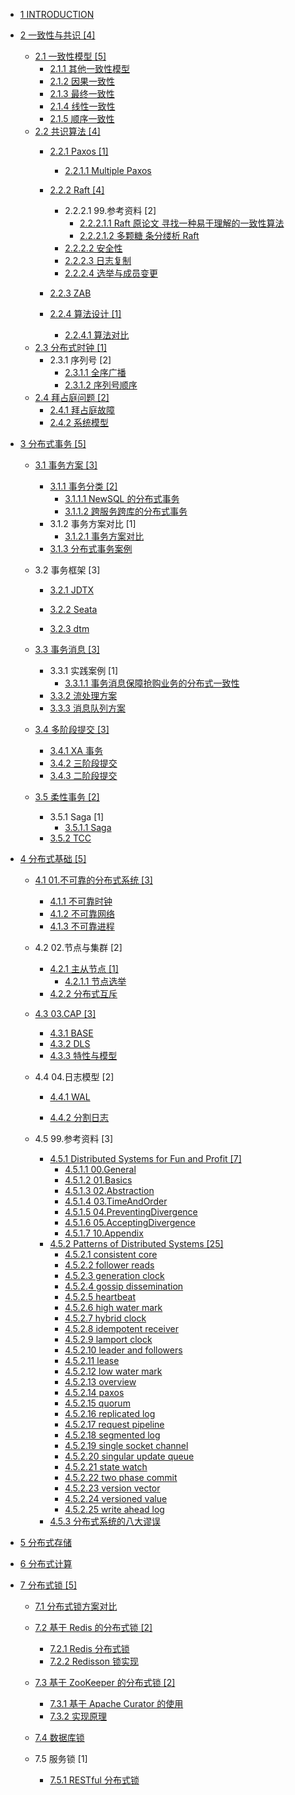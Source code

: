   - [1 INTRODUCTION](/INTRODUCTION.md)
  - [2 一致性与共识 [4]](/一致性与共识/README.md)
    - [2.1 一致性模型 [5]](/一致性与共识/一致性模型/README.md)
      - [2.1.1 其他一致性模型](/一致性与共识/一致性模型/其他一致性模型.md)
      - [2.1.2 因果一致性](/一致性与共识/一致性模型/因果一致性.md)
      - [2.1.3 最终一致性](/一致性与共识/一致性模型/最终一致性.md)
      - [2.1.4 线性一致性](/一致性与共识/一致性模型/线性一致性.md)
      - [2.1.5 顺序一致性](/一致性与共识/一致性模型/顺序一致性.md)
    - [2.2 共识算法 [4]](/一致性与共识/共识算法/README.md)
      - [2.2.1 Paxos [1]](/一致性与共识/共识算法/Paxos/README.md)
        - [2.2.1.1 Multiple Paxos](/一致性与共识/共识算法/Paxos/Multiple-Paxos.md)
      - [2.2.2 Raft [4]](/一致性与共识/共识算法/Raft/README.md)
        - 2.2.2.1 99.参考资料 [2]
          - [2.2.2.1.1 Raft 原论文 寻找一种易于理解的一致性算法](/一致性与共识/共识算法/Raft/99.参考资料/2016-Raft%20原论文-寻找一种易于理解的一致性算法.md)
          - [2.2.2.1.2 多颗糖 条分缕析 Raft](/一致性与共识/共识算法/Raft/99.参考资料/2021-多颗糖-条分缕析%20Raft.md)
        - [2.2.2.2 安全性](/一致性与共识/共识算法/Raft/安全性.md)
        - [2.2.2.3 日志复制](/一致性与共识/共识算法/Raft/日志复制.md)
        - [2.2.2.4 选举与成员变更](/一致性与共识/共识算法/Raft/选举与成员变更.md)
      - [2.2.3 ZAB](/一致性与共识/共识算法/ZAB/README.md)
        
      - [2.2.4 算法设计 [1]](/一致性与共识/共识算法/算法设计/README.md)
        - [2.2.4.1 算法对比](/一致性与共识/共识算法/算法设计/算法对比.md)
    - [2.3 分布式时钟 [1]](/一致性与共识/分布式时钟/README.md)
      - 2.3.1 序列号 [2]
        - [2.3.1.1 全序广播](/一致性与共识/分布式时钟/序列号/全序广播.md)
        - [2.3.1.2 序列号顺序](/一致性与共识/分布式时钟/序列号/序列号顺序.md)
    - [2.4 拜占庭问题 [2]](/一致性与共识/拜占庭问题/README.md)
      - [2.4.1 拜占庭故障](/一致性与共识/拜占庭问题/拜占庭故障.md)
      - [2.4.2 系统模型](/一致性与共识/拜占庭问题/系统模型.md)
  - [3 分布式事务 [5]](/分布式事务/README.md)
    - [3.1 事务方案 [3]](/分布式事务/事务方案/README.md)
      - [3.1.1 事务分类 [2]](/分布式事务/事务方案/事务分类/README.md)
        - [3.1.1.1 NewSQL 的分布式事务](/分布式事务/事务方案/事务分类/NewSQL%20的分布式事务.md)
        - [3.1.1.2 跨服务跨库的分布式事务](/分布式事务/事务方案/事务分类/跨服务跨库的分布式事务.md)
      - 3.1.2 事务方案对比 [1]
        - [3.1.2.1 事务方案对比](/分布式事务/事务方案/事务方案对比/事务方案对比.md)
      - [3.1.3 分布式事务案例](/分布式事务/事务方案/分布式事务案例/README.md)
        
    - 3.2 事务框架 [3]
      - [3.2.1 JDTX](/分布式事务/事务框架/JDTX/README.md)
        
      - [3.2.2 Seata](/分布式事务/事务框架/Seata/README.md)
        
      - [3.2.3 dtm](/分布式事务/事务框架/dtm/README.md)
        
    - [3.3 事务消息 [3]](/分布式事务/事务消息/README.md)
      - 3.3.1 实践案例 [1]
        - [3.3.1.1 事务消息保障抢购业务的分布式一致性](/分布式事务/事务消息/实践案例/事务消息保障抢购业务的分布式一致性.md)
      - [3.3.2 流处理方案](/分布式事务/事务消息/流处理方案.md)
      - [3.3.3 消息队列方案](/分布式事务/事务消息/消息队列方案.md)
    - [3.4 多阶段提交 [3]](/分布式事务/多阶段提交/README.md)
      - [3.4.1 XA 事务](/分布式事务/多阶段提交/XA%20事务.md)
      - [3.4.2 三阶段提交](/分布式事务/多阶段提交/三阶段提交.md)
      - [3.4.3 二阶段提交](/分布式事务/多阶段提交/二阶段提交.md)
    - [3.5 柔性事务 [2]](/分布式事务/柔性事务/README.md)
      - 3.5.1 Saga [1]
        - [3.5.1.1 Saga](/分布式事务/柔性事务/Saga/Saga.md)
      - [3.5.2 TCC](/分布式事务/柔性事务/TCC/README.md)
        
  - [4 分布式基础 [5]](/分布式基础/README.md)
    - [4.1 01.不可靠的分布式系统 [3]](/分布式基础/01.不可靠的分布式系统/README.md)
      - [4.1.1 不可靠时钟](/分布式基础/01.不可靠的分布式系统/不可靠时钟.md)
      - [4.1.2 不可靠网络](/分布式基础/01.不可靠的分布式系统/不可靠网络.md)
      - [4.1.3 不可靠进程](/分布式基础/01.不可靠的分布式系统/不可靠进程.md)
    - 4.2 02.节点与集群 [2]
      - [4.2.1 主从节点 [1]](/分布式基础/02.节点与集群/主从节点/README.md)
        - [4.2.1.1 节点选举](/分布式基础/02.节点与集群/主从节点/节点选举.md)
      - [4.2.2 分布式互斥](/分布式基础/02.节点与集群/分布式互斥.md)
    - [4.3 03.CAP [3]](/分布式基础/03.CAP/README.md)
      - [4.3.1 BASE](/分布式基础/03.CAP/BASE.md)
      - [4.3.2 DLS](/分布式基础/03.CAP/DLS.md)
      - [4.3.3 特性与模型](/分布式基础/03.CAP/特性与模型.md)
    - 4.4 04.日志模型 [2]
      - [4.4.1 WAL](/分布式基础/04.日志模型/WAL/README.md)
        
      - [4.4.2 分割日志](/分布式基础/04.日志模型/分割日志/README.md)
        
    - 4.5 99.参考资料 [3]
      - [4.5.1 Distributed Systems for Fun and Profit [7]](/分布式基础/99.参考资料/Distributed%20Systems%20for%20Fun%20and%20Profit/README.md)
        - [4.5.1.1 00.General](/分布式基础/99.参考资料/Distributed%20Systems%20for%20Fun%20and%20Profit/00.General.md)
        - [4.5.1.2 01.Basics](/分布式基础/99.参考资料/Distributed%20Systems%20for%20Fun%20and%20Profit/01.Basics.md)
        - [4.5.1.3 02.Abstraction](/分布式基础/99.参考资料/Distributed%20Systems%20for%20Fun%20and%20Profit/02.Abstraction.md)
        - [4.5.1.4 03.TimeAndOrder](/分布式基础/99.参考资料/Distributed%20Systems%20for%20Fun%20and%20Profit/03.TimeAndOrder.md)
        - [4.5.1.5 04.PreventingDivergence](/分布式基础/99.参考资料/Distributed%20Systems%20for%20Fun%20and%20Profit/04.PreventingDivergence.md)
        - [4.5.1.6 05.AcceptingDivergence](/分布式基础/99.参考资料/Distributed%20Systems%20for%20Fun%20and%20Profit/05.AcceptingDivergence.md)
        - [4.5.1.7 10.Appendix](/分布式基础/99.参考资料/Distributed%20Systems%20for%20Fun%20and%20Profit/10.Appendix.md)
      - [4.5.2 Patterns of Distributed Systems [25]](/分布式基础/99.参考资料/Patterns%20of%20Distributed%20Systems/README.md)
        - [4.5.2.1 consistent core](/分布式基础/99.参考资料/Patterns%20of%20Distributed%20Systems/consistent-core.md)
        - [4.5.2.2 follower reads](/分布式基础/99.参考资料/Patterns%20of%20Distributed%20Systems/follower-reads.md)
        - [4.5.2.3 generation clock](/分布式基础/99.参考资料/Patterns%20of%20Distributed%20Systems/generation-clock.md)
        - [4.5.2.4 gossip dissemination](/分布式基础/99.参考资料/Patterns%20of%20Distributed%20Systems/gossip-dissemination.md)
        - [4.5.2.5 heartbeat](/分布式基础/99.参考资料/Patterns%20of%20Distributed%20Systems/heartbeat.md)
        - [4.5.2.6 high water mark](/分布式基础/99.参考资料/Patterns%20of%20Distributed%20Systems/high-water-mark.md)
        - [4.5.2.7 hybrid clock](/分布式基础/99.参考资料/Patterns%20of%20Distributed%20Systems/hybrid-clock.md)
        - [4.5.2.8 idempotent receiver](/分布式基础/99.参考资料/Patterns%20of%20Distributed%20Systems/idempotent-receiver.md)
        - [4.5.2.9 lamport clock](/分布式基础/99.参考资料/Patterns%20of%20Distributed%20Systems/lamport-clock.md)
        - [4.5.2.10 leader and followers](/分布式基础/99.参考资料/Patterns%20of%20Distributed%20Systems/leader-and-followers.md)
        - [4.5.2.11 lease](/分布式基础/99.参考资料/Patterns%20of%20Distributed%20Systems/lease.md)
        - [4.5.2.12 low water mark](/分布式基础/99.参考资料/Patterns%20of%20Distributed%20Systems/low-water-mark.md)
        - [4.5.2.13 overview](/分布式基础/99.参考资料/Patterns%20of%20Distributed%20Systems/overview.md)
        - [4.5.2.14 paxos](/分布式基础/99.参考资料/Patterns%20of%20Distributed%20Systems/paxos.md)
        - [4.5.2.15 quorum](/分布式基础/99.参考资料/Patterns%20of%20Distributed%20Systems/quorum.md)
        - [4.5.2.16 replicated log](/分布式基础/99.参考资料/Patterns%20of%20Distributed%20Systems/replicated-log.md)
        - [4.5.2.17 request pipeline](/分布式基础/99.参考资料/Patterns%20of%20Distributed%20Systems/request-pipeline.md)
        - [4.5.2.18 segmented log](/分布式基础/99.参考资料/Patterns%20of%20Distributed%20Systems/segmented-log.md)
        - [4.5.2.19 single socket channel](/分布式基础/99.参考资料/Patterns%20of%20Distributed%20Systems/single-socket-channel.md)
        - [4.5.2.20 singular update queue](/分布式基础/99.参考资料/Patterns%20of%20Distributed%20Systems/singular-update-queue.md)
        - [4.5.2.21 state watch](/分布式基础/99.参考资料/Patterns%20of%20Distributed%20Systems/state-watch.md)
        - [4.5.2.22 two phase commit](/分布式基础/99.参考资料/Patterns%20of%20Distributed%20Systems/two-phase-commit.md)
        - [4.5.2.23 version vector](/分布式基础/99.参考资料/Patterns%20of%20Distributed%20Systems/version-vector.md)
        - [4.5.2.24 versioned value](/分布式基础/99.参考资料/Patterns%20of%20Distributed%20Systems/versioned-value.md)
        - [4.5.2.25 write ahead log](/分布式基础/99.参考资料/Patterns%20of%20Distributed%20Systems/write-ahead-log.md)
      - [4.5.3 分布式系统的八大谬误](/分布式基础/99.参考资料/分布式系统的八大谬误.md)
  - [5 分布式存储](/分布式存储/README.md)
    
  - [6 分布式计算](/分布式计算/README.md)
    
  - [7 分布式锁 [5]](/分布式锁/README.md)
    - [7.1 分布式锁方案对比](/分布式锁/分布式锁方案对比.md)
    - [7.2 基于 Redis 的分布式锁 [2]](/分布式锁/基于%20Redis%20的分布式锁/README.md)
      - [7.2.1 Redis 分布式锁](/分布式锁/基于%20Redis%20的分布式锁/Redis%20分布式锁.md)
      - [7.2.2 Redisson 锁实现](/分布式锁/基于%20Redis%20的分布式锁/Redisson%20锁实现.md)
    - [7.3 基于 ZooKeeper 的分布式锁 [2]](/分布式锁/基于%20ZooKeeper%20的分布式锁/README.md)
      - [7.3.1 基于 Apache Curator 的使用](/分布式锁/基于%20ZooKeeper%20的分布式锁/基于%20Apache%20Curator%20的使用.md)
      - [7.3.2 实现原理](/分布式锁/基于%20ZooKeeper%20的分布式锁/实现原理.md)
    - [7.4 数据库锁](/分布式锁/数据库锁/README.md)
      
    - 7.5 服务锁 [1]
      - [7.5.1 RESTful 分布式锁](/分布式锁/服务锁/RESTful%20分布式锁.md)